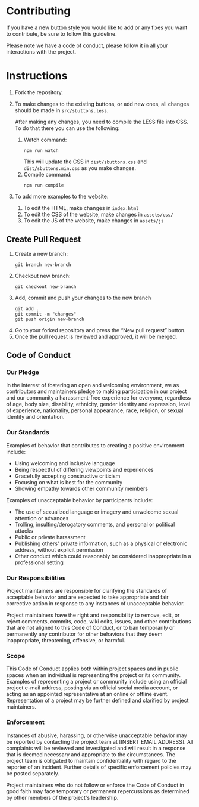 # Contributing

If you have a new button style you would like to add or any fixes you want to contribute, be sure to follow this guideline.

Please note we have a code of conduct, please follow it in all your interactions with the project.

# Instructions

1. Fork the repository.

2. To make changes to the existing buttons, or add new ones, all changes should be made in `src/sbuttons.less`.

    After making any changes, you need to compile the LESS file into CSS. To do that there you can use the following:

    1. Watch command:
        ```
        npm run watch
        ```
        This will update the CSS in `dist/sbuttons.css` and `dist/sbuttons.min.css` as you make changes.
    2. Compile command:
        ```
        npm run compile
        ```
3. To add more examples to the website:
    1. To edit the HTML, make changes in `index.html`
    2. To edit the CSS of the website, make changes in `assets/css/`
    3. To edit the JS of the website, make changes in `assets/js`

## Create Pull Request

1. Create a new branch:
   ```
   git branch new-branch
   ```
2. Checkout new branch:
   ```
   git checkout new-branch
   ```
3. Add, commit and push your changes to the new branch
   ```
   git add .
   git commit -m "changes"
   git push origin new-branch
   ```
4. Go to your forked repository and press the “New pull request” button.
5. Once the pull request is reviewed and approved, it will be merged.

## Code of Conduct

### Our Pledge

In the interest of fostering an open and welcoming environment, we as
contributors and maintainers pledge to making participation in our project and
our community a harassment-free experience for everyone, regardless of age, body
size, disability, ethnicity, gender identity and expression, level of experience,
nationality, personal appearance, race, religion, or sexual identity and
orientation.

### Our Standards

Examples of behavior that contributes to creating a positive environment
include:

* Using welcoming and inclusive language
* Being respectful of differing viewpoints and experiences
* Gracefully accepting constructive criticism
* Focusing on what is best for the community
* Showing empathy towards other community members

Examples of unacceptable behavior by participants include:

* The use of sexualized language or imagery and unwelcome sexual attention or
advances
* Trolling, insulting/derogatory comments, and personal or political attacks
* Public or private harassment
* Publishing others' private information, such as a physical or electronic
  address, without explicit permission
* Other conduct which could reasonably be considered inappropriate in a
  professional setting

### Our Responsibilities

Project maintainers are responsible for clarifying the standards of acceptable
behavior and are expected to take appropriate and fair corrective action in
response to any instances of unacceptable behavior.

Project maintainers have the right and responsibility to remove, edit, or
reject comments, commits, code, wiki edits, issues, and other contributions
that are not aligned to this Code of Conduct, or to ban temporarily or
permanently any contributor for other behaviors that they deem inappropriate,
threatening, offensive, or harmful.

### Scope

This Code of Conduct applies both within project spaces and in public spaces
when an individual is representing the project or its community. Examples of
representing a project or community include using an official project e-mail
address, posting via an official social media account, or acting as an appointed
representative at an online or offline event. Representation of a project may be
further defined and clarified by project maintainers.

### Enforcement

Instances of abusive, harassing, or otherwise unacceptable behavior may be
reported by contacting the project team at [INSERT EMAIL ADDRESS]. All
complaints will be reviewed and investigated and will result in a response that
is deemed necessary and appropriate to the circumstances. The project team is
obligated to maintain confidentiality with regard to the reporter of an incident.
Further details of specific enforcement policies may be posted separately.

Project maintainers who do not follow or enforce the Code of Conduct in good
faith may face temporary or permanent repercussions as determined by other
members of the project's leadership.